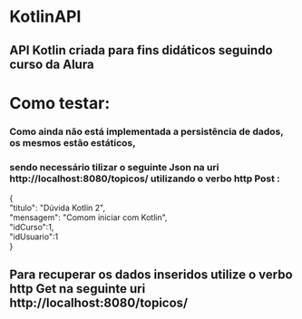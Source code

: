 # KotlinAPI
## API Kotlin criada para fins didáticos seguindo curso da Alura

# Como testar:

### Como ainda não está implementada a persistência de dados, os mesmos estão estáticos,
### sendo necessário tilizar o seguinte Json na uri http://localhost:8080/topicos/ utilizando o verbo http Post :

{<br>
    "titulo": "Dúvida Kotlin 2", <br>
    "mensagem": "Comom iniciar com Kotlin",<br>
    "idCurso":1,<br>
    "idUsuario":1<br>
}


## Para recuperar os dados inseridos utilize o verbo http Get na seguinte uri http://localhost:8080/topicos/

